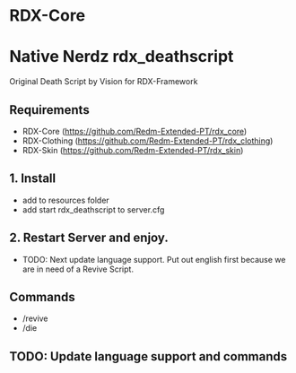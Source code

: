 # RDX-Core
# Native Nerdz rdx_deathscript
Original Death Script by Vision for RDX-Framework

## Requirements
- RDX-Core (https://github.com/Redm-Extended-PT/rdx_core)
- RDX-Clothing (https://github.com/Redm-Extended-PT/rdx_clothing)
- RDX-Skin (https://github.com/Redm-Extended-PT/rdx_skin)

## 1. Install
- add to resources folder
- add start rdx_deathscript to server.cfg

## 2. Restart Server and enjoy.
- TODO: Next update language support. Put out english first because we are in need of a Revive Script.

## Commands
- /revive
- /die

## TODO: Update language support and commands
